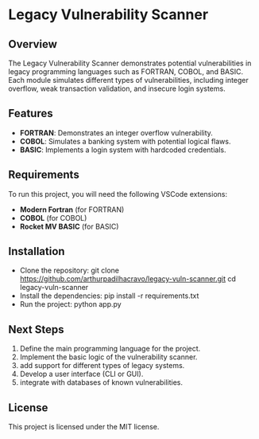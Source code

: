 # Legacy Vulnerability Scanner

## Overview
The Legacy Vulnerability Scanner demonstrates potential vulnerabilities in legacy programming languages such as FORTRAN, COBOL, and BASIC. Each module simulates different types of vulnerabilities, including integer overflow, weak transaction validation, and insecure login systems.

## Features
- **FORTRAN**: Demonstrates an integer overflow vulnerability.
- **COBOL**: Simulates a banking system with potential logical flaws.
- **BASIC**: Implements a login system with hardcoded credentials.

## Requirements
To run this project, you will need the following VSCode extensions:
- **Modern Fortran** (for FORTRAN)
- **COBOL** (for COBOL)
- **Rocket MV BASIC** (for BASIC)

## Installation
- Clone the repository:
   git clone https://github.com/arthurpadilhacravo/legacy-vuln-scanner.git
   cd legacy-vuln-scanner
- Install the dependencies:
   pip install -r requirements.txt
- Run the project:
   python app.py

## Next Steps
   1. Define the main programming language for the project.
   2. Implement the basic logic of the vulnerability scanner.
   3. add support for different types of legacy systems.
   4. Develop a user interface (CLI or GUI).
   5. integrate with databases of known vulnerabilities.

## License
   This project is licensed under the MIT license.